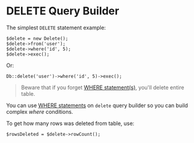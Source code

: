# DELETE Query Builder

The simplest `DELETE` statement example:

```
$delete = new Delete();
$delete->from('user');
$delete->where('id', 5);
$delete->exec();
```

Or:

```
Db::delete('user')->where('id', 5)->exec();
```

> Beware that if you forget [WHERE statement(s)](where.md), you'll delete entire table.

You can use [WHERE statements](where.md) on `delete` query builder so you can build complex *where* conditions.

To get how many rows was deleted from table, use:

```
$rowsDeleted = $delete->rowCount();
```